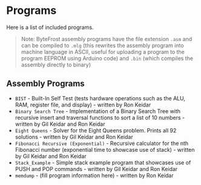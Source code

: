 # Programs

Here is a list of included programs.

> Note: ByteFrost assembly programs have the file extension `.asm` and can be compiled to `.mlg` (this rewrites the assembly program into machine language in ASCII, useful for uploading a program to the program EEPROM using Arduino code) and `.bin` (which compiles the assembly directly to binary)

## Assembly Programs

* `BIST` - Built-In Self Test (tests hardware operations such as the ALU, RAM, register file, and display) - written by Ron Keidar
* `Binary Search Tree` - Implementation of a Binary Search Tree with recursive insert and traversal functions to sort a list of 10 numbers - written by Gil Keidar and Ron Keidar
* `Eight Queens` - Solver for the Eight Queens problem. Prints all 92 solutions - written by Gil Keidar and Ron Keidar
* `Fibonacci Recursive (Exponential)` - Recursive calculator for the nth Fibonacci number (exponential time to showcase use of stack) - written by Gil Keidar and Ron Keidar
*  `Stack_Example` - Simple stack example program that showcases use of PUSH and POP commands - written by Gil Keidar and Ron Keidar
* `memdump` - (fill program information here) - written by Ron Keidar
